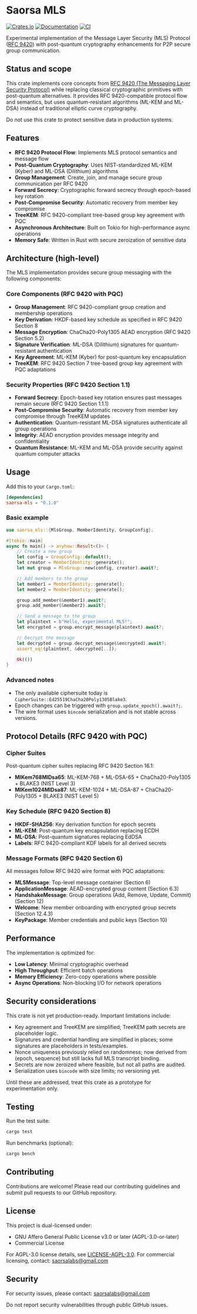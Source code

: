 # Saorsa MLS

[![Crates.io](https://img.shields.io/crates/v/saorsa-mls.svg)](https://crates.io/crates/saorsa-mls)
[![Documentation](https://docs.rs/saorsa-mls/badge.svg)](https://docs.rs/saorsa-mls)
[![CI](https://github.com/dirvine/saorsa-mls/actions/workflows/ci.yml/badge.svg)](https://github.com/dirvine/saorsa-mls/actions)

Experimental implementation of the Message Layer Security (MLS) Protocol ([RFC 9420](https://datatracker.ietf.org/doc/rfc9420/)) with post-quantum cryptography enhancements for P2P secure group communication.

## Status and scope

This crate implements core concepts from [RFC 9420 (The Messaging Layer Security Protocol)](https://datatracker.ietf.org/doc/rfc9420/) while replacing classical cryptographic primitives with post-quantum alternatives. It provides RFC 9420-compatible protocol flow and semantics, but uses quantum-resistant algorithms (ML-KEM and ML-DSA) instead of traditional elliptic curve cryptography.

Do not use this crate to protect sensitive data in production systems.

## Features

- **RFC 9420 Protocol Flow**: Implements MLS protocol semantics and message flow
- **Post-Quantum Cryptography**: Uses NIST-standardized ML-KEM (Kyber) and ML-DSA (Dilithium) algorithms
- **Group Management**: Create, join, and manage secure group communication per RFC 9420
- **Forward Secrecy**: Cryptographic forward secrecy through epoch-based key rotation
- **Post-Compromise Security**: Automatic recovery from member key compromise
- **TreeKEM**: RFC 9420-compliant tree-based group key agreement with PQC
- **Asynchronous Architecture**: Built on Tokio for high-performance async operations
- **Memory Safe**: Written in Rust with secure zeroization of sensitive data

## Architecture (high-level)

The MLS implementation provides secure group messaging with the following components:

### Core Components (RFC 9420 with PQC)

- **Group Management**: RFC 9420-compliant group creation and membership operations
- **Key Derivation**: HKDF-based key schedule as specified in RFC 9420 Section 8
- **Message Encryption**: ChaCha20-Poly1305 AEAD encryption (RFC 9420 Section 5.2)
- **Signature Verification**: ML-DSA (Dilithium) signatures for quantum-resistant authentication
- **Key Agreement**: ML-KEM (Kyber) for post-quantum key encapsulation
- **TreeKEM**: RFC 9420 Section 7 tree-based group key agreement with PQC adaptations

### Security Properties (RFC 9420 Section 1.1)

- **Forward Secrecy**: Epoch-based key rotation ensures past messages remain secure (RFC 9420 Section 1.1.1)
- **Post-Compromise Security**: Automatic recovery from member key compromise through TreeKEM updates
- **Authentication**: Quantum-resistant ML-DSA signatures authenticate all group operations
- **Integrity**: AEAD encryption provides message integrity and confidentiality
- **Quantum Resistance**: ML-KEM and ML-DSA provide security against quantum computer attacks

## Usage

Add this to your `Cargo.toml`:

```toml
[dependencies]
saorsa-mls = "0.1.0"
```

### Basic example

```rust
use saorsa_mls::{MlsGroup, MemberIdentity, GroupConfig};

#[tokio::main]
async fn main() -> anyhow::Result<()> {
    // Create a new group
    let config = GroupConfig::default();
    let creator = MemberIdentity::generate();
    let mut group = MlsGroup::new(config, creator).await?;

    // Add members to the group
    let member1 = MemberIdentity::generate();
    let member2 = MemberIdentity::generate();

    group.add_member(&member1).await?;
    group.add_member(&member2).await?;

    // Send a message to the group
    let plaintext = b"Hello, experimental MLS!";
    let encrypted = group.encrypt_message(plaintext).await?;

    // Decrypt the message
    let decrypted = group.decrypt_message(&encrypted).await?;
    assert_eq!(plaintext, &decrypted[..]);

    Ok(())
}
```

### Advanced notes

- The only available ciphersuite today is `CipherSuite::Ed25519ChaCha20Poly1305Blake3`.
- Epoch changes can be triggered with `group.update_epoch().await?;`.
- The wire format uses `bincode` serialization and is not stable across versions.

## Protocol Details (RFC 9420 with PQC)

### Cipher Suites

Post-quantum cipher suites replacing RFC 9420 Section 16.1:
- **MlKem768MlDsa65**: ML-KEM-768 + ML-DSA-65 + ChaCha20-Poly1305 + BLAKE3 (NIST Level 3)
- **MlKem1024MlDsa87**: ML-KEM-1024 + ML-DSA-87 + ChaCha20-Poly1305 + BLAKE3 (NIST Level 5)

### Key Schedule (RFC 9420 Section 8)

- **HKDF-SHA256**: Key derivation function for epoch secrets
- **ML-KEM**: Post-quantum key encapsulation replacing ECDH
- **ML-DSA**: Post-quantum signatures replacing EdDSA
- **Labels**: RFC 9420-compliant KDF labels for all derived secrets

### Message Formats (RFC 9420 Section 6)

All messages follow RFC 9420 wire format with PQC adaptations:
- **MLSMessage**: Top-level message container (Section 6)
- **ApplicationMessage**: AEAD-encrypted group content (Section 6.3)
- **HandshakeMessage**: Group operations (Add, Remove, Update, Commit) (Section 12)
- **Welcome**: New member onboarding with encrypted group secrets (Section 12.4.3)
- **KeyPackage**: Member credentials and public keys (Section 10)

## Performance

The implementation is optimized for:
- **Low Latency**: Minimal cryptographic overhead
- **High Throughput**: Efficient batch operations
- **Memory Efficiency**: Zero-copy operations where possible
- **Async Operations**: Non-blocking I/O for network operations

## Security considerations

This crate is not yet production-ready. Important limitations include:
- Key agreement and TreeKEM are simplified; TreeKEM path secrets are placeholder logic.
- Signatures and credential handling are simplified in places; some signatures are placeholders in tests/examples.
- Nonce uniqueness previously relied on randomness; now derived from (epoch, sequence) but still lacks full MLS transcript binding.
- Secrets are now zeroized where feasible, but not all paths are audited.
- Serialization uses `bincode` with size limits; no versioning yet.

Until these are addressed, treat this crate as a prototype for experimentation only.

## Testing

Run the test suite:

```bash
cargo test
```

Run benchmarks (optional):

```bash
cargo bench
```

## Contributing

Contributions are welcome! Please read our contributing guidelines and submit pull requests to our GitHub repository.

## License

This project is dual-licensed under:
- GNU Affero General Public License v3.0 or later (AGPL-3.0-or-later)
- Commercial License

For AGPL-3.0 license details, see [LICENSE-AGPL-3.0](LICENSE-AGPL-3.0).
For commercial licensing, contact: saorsalabs@gmail.com

## Security

For security issues, please contact: saorsalabs@gmail.com

Do not report security vulnerabilities through public GitHub issues.